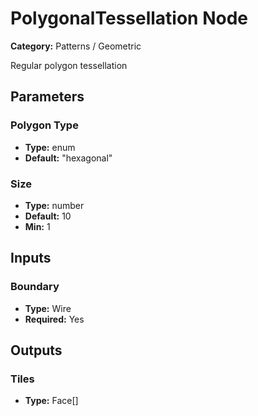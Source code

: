 
# PolygonalTessellation Node

**Category:** Patterns / Geometric

Regular polygon tessellation

## Parameters


### Polygon Type
- **Type:** enum
- **Default:** "hexagonal"





### Size
- **Type:** number
- **Default:** 10
- **Min:** 1




## Inputs


### Boundary
- **Type:** Wire
- **Required:** Yes



## Outputs


### Tiles
- **Type:** Face[]




